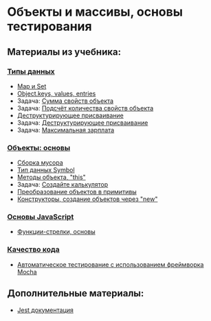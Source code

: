 # Объекты и массивы, основы тестирования 

## Материалы из учебника:

### [Типы данных](https://learn.javascript.ru/data-types)
- [Map и Set](https://learn.javascript.ru/map-set)
- [Object.keys, values, entries](https://learn.javascript.ru/keys-values-entries)
- Задача: [Сумма свойств объекта](https://learn.javascript.ru/task/sum-salaries)
- Задача: [Подсчёт количества свойств объекта](https://learn.javascript.ru/task/count-properties)
- [Деструктурирующее присваивание](https://learn.javascript.ru/destructuring-assignment)
- Задача: [Деструктурирующее присваивание](https://learn.javascript.ru/task/destruct-user)
- Задача: [Максимальная зарплата](https://learn.javascript.ru/task/max-salary)
    
### [Объекты: основы](https://learn.javascript.ru/object-basics)
- [Сборка мусора](https://learn.javascript.ru/garbage-collection)
- [Тип данных Symbol](https://learn.javascript.ru/symbol)
- [Методы объекта, "this"](https://learn.javascript.ru/object-methods)
- Задача: [Создайте калькулятор](https://learn.javascript.ru/task/calculator)
- [Преобразование объектов в примитивы](https://learn.javascript.ru/object-toprimitive)
- [Конструкторы, создание объектов через "new"](https://learn.javascript.ru/constructor-new)
    
### [Основы JavaScript](https://learn.javascript.ru/first-steps)
- [Функции-стрелки, основы](https://learn.javascript.ru/arrow-functions-basics)
 
### [Качество кода](https://learn.javascript.ru/code-quality)
- [Автоматическое тестирование c использованием фреймворка Mocha](https://learn.javascript.ru/testing-mocha)

## Дополнительные материалы:

* [Jest документация](https://jestjs.io/)
